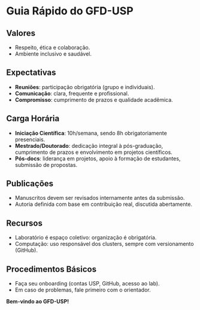# Guia Rápido do GFD-USP  

## Valores
- Respeito, ética e colaboração.  
- Ambiente inclusivo e saudável.  

## Expectativas
- **Reuniões**: participação obrigatória (grupo e individuais).  
- **Comunicação**: clara, frequente e profissional.  
- **Compromisso**: cumprimento de prazos e qualidade acadêmica.  

## Carga Horária
- **Iniciação Científica**: 10h/semana, sendo 8h obrigatoriamente presenciais.  
- **Mestrado/Doutorado**: dedicação integral à pós-graduação, cumprimento de prazos e envolvimento em projetos científicos.  
- **Pós-docs**: liderança em projetos, apoio à formação de estudantes, submissão de propostas.  

## Publicações
- Manuscritos devem ser revisados internamente antes da submissão.  
- Autoria definida com base em contribuição real, discutida abertamente.  

## Recursos
- Laboratório é espaço coletivo: organização é obrigatória.  
- Computação: uso responsável dos clusters, sempre com versionamento (GitHub).  

## Procedimentos Básicos
- Faça seu onboarding (contas USP, GitHub, acesso ao lab).  
- Em caso de problemas, fale primeiro com o orientador.  

**Bem-vindo ao GFD-USP!**  
